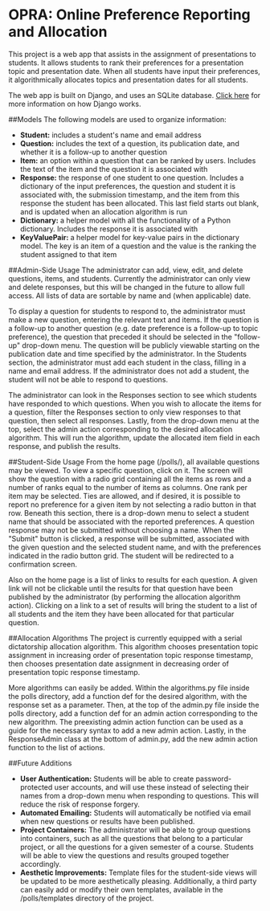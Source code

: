 # OPRA: Online Preference Reporting and Allocation

This project is a web app that assists in the assignment of presentations to students. It allows students to rank their preferences for a presentation topic and presentation date. When all students have input their preferences, it algorithmically allocates topics and presentation dates for all students.

The web app is built on Django, and uses an SQLite database. [Click here](https://docs.djangoproject.com/en/1.9/) for more information on how Django works.


##Models
The following models are used to organize information:
* **Student:** includes a student's name and email address
* **Question:** includes the text of a question, its publication date, and whether it is a follow-up to another question
* **Item:** an option within a question that can be ranked by users. Includes the text of the item and the question it is associated with
* **Response:** the response of one student to one question. Includes a dictionary of the input preferences, the question and student it is associated with, the submission timestamp, and the item from this response the student has been allocated. This last field starts out blank, and is updated when an allocation algorithm is run
* **Dictionary:** a helper model with all the functionality of a Python dictionary. Includes the response it is associated with
* **KeyValuePair:** a helper model for key-value pairs in the dictionary model. The key is an item of a question and the value is the ranking the student assigned to that item


##Admin-Side Usage
The administrator can add, view, edit, and delete questions, items, and students. Currently the administrator can only view and delete responses, but this will be changed in the future to allow full access. All lists of data are sortable by name and (when applicable) date.

To display a question for students to respond to, the administrator must make a new question, entering the relevant text and items. If the question is a follow-up to another question (e.g. date preference is a follow-up to topic preference), the question that preceded it should be selected in the "follow-up" drop-down menu. The question will be publicly viewable starting on the publication date and time specified by the administrator. In the Students section, the administrator must add each student in the class, filling in a name and email address. If the administrator does not add a student, the student will not be able to respond to questions.

The administrator can look in the Responses section to see which students have responded to which questions. When you wish to allocate the items for a question, filter the Responses section to only view responses to that question, then select all responses. Lastly, from the drop-down menu at the top, select the admin action corresponding to the desired allocation algorithm. This will run the algorithm, update the allocated item field in each response, and publish the results.


##Student-Side Usage
From the home page (/polls/), all available questions may be viewed. To view a specific question, click on it. The screen will show the question with a radio grid containing all the items as rows and a number of ranks equal to the number of items as columns. One rank per item may be selected. Ties are allowed, and if desired, it is possible to report no preference for a given item by not selecting a radio button in that row. Beneath this section, there is a drop-down menu to select a student name that should be associated with the reported preferences. A question response may not be submitted without choosing a name. When the "Submit" button is clicked, a response will be submitted, associated with the given question and the selected student name, and with the preferences indicated in the radio button grid. The student will be redirected to a confirmation screen.

Also on the home page is a list of links to results for each question. A given link will not be clickable until the results for that question have been published by the administrator (by performing the allocation algorithm action). Clicking on a link to a set of results will bring the student to a list of all students and the item they have been allocated for that particular question.


##Allocation Algorithms
The project is currently equipped with a serial dictatorship allocation algorithm. This algorithm chooses presentation topic assignment in increasing order of presentation topic response timestamp, then chooses presentation date assignment in decreasing order of presentation topic response timestamp.

More algorithms can easily be added. Within the algorithms.py file inside the polls directory, add a function def for the desired algorithm, with the response set as a parameter. Then, at the top of the admin.py file inside the polls directory, add a function def for an admin action corresponding to the new algorithm. The preexisting admin action function can be used as a guide for the necessary syntax to add a new admin action. Lastly, in the ResponseAdmin class at the bottom of admin.py, add the new admin action function to the list of actions.


##Future Additions
* **User Authentication:**
	Students will be able to create password-protected user accounts, and will use these instead of selecting their names from a drop-down menu when responding to questions. This will reduce the risk of response forgery.
* **Automated Emailing:**
	Students will automatically be notified via email when new questions or results have been published.
* **Project Containers:**
	The administrator will be able to group questions into containers, such as all the questions that belong to a particular project, or all the questions for a given semester of a course. Students will be able to view the questions and results grouped together accordingly.
* **Aesthetic Improvements:**
	Template files for the student-side views will be updated to be more aesthetically pleasing. Additionally, a third party can easily add or modify their own templates, available in the /polls/templates directory of the project.
